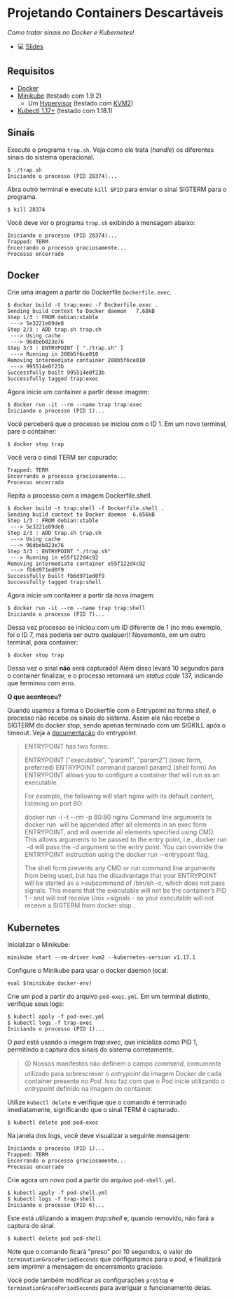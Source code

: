 # Projetando Containers Descartáveis

_Como tratar sinais no Docker e Kubernetes!_

- 💻 [Slides](https://fdr.one/sinais-slides)

## Requisitos

- [Docker](https://docs.docker.com/install/linux/docker-ce/debian/)
- [Minikube](https://kubernetes.io/docs/tasks/tools/install-minikube/#install-minikube-via-direct-download) (testado com 1.9.2)
  - Um [Hypervisor](https://kubernetes.io/docs/tasks/tools/install-minikube/#install-a-hypervisor) (testado com [KVM2](https://www.linux-kvm.org/page/Main_Page))
- [Kubectl 1.17+](https://kubernetes.io/docs/tasks/tools/install-kubectl/#install-kubectl-on-linux) (testado com 1.18.1)

## Sinais

Execute o programa `trap.sh`. Veja como ele trata (_handle_) os diferentes sinais do sistema operacional.

```console
$ ./trap.sh
Iniciando o processo (PID 28374)...
```

Abra outro terminal e execute `kill $PID` para enviar o sinal SIGTERM para o programa.

```console
$ kill 28374
```

Você deve ver o programa `trap.sh` exibindo a mensagem abaixo:

```console
Iniciando o processo (PID 28374)...
Trapped: TERM
Encerrando o processo graciosamente...
Processo encerrado
```

## Docker

Crie uma imagem a partir do Dockerfile `Dockerfile.exec`.

```console
$ docker build -t trap:exec -f Dockerfile.exec .
Sending build context to Docker daemon   7.68kB
Step 1/3 : FROM debian:stable
 ---> 5e3221e89de8
Step 2/3 : ADD trap.sh trap.sh
 ---> Using cache
 ---> 96dbeb823e76
Step 3/3 : ENTRYPOINT [ "./trap.sh" ]
 ---> Running in 208b5f6ce010
Removing intermediate container 208b5f6ce010
 ---> 995514e0f23b
Successfully built 995514e0f23b
Successfully tagged trap:exec
```

Agora inicie um container a partir desse imagem:

```console
$ docker run -it --rm --name trap trap:exec
Iniciando o processo (PID 1)...
```

Você perceberá que o processo se iniciou com o ID 1. Em um novo terminal, pare o container:

```console
$ docker stop trap
```

Você vera o sinal TERM ser capurado:

```console
Trapped: TERM
Encerrando o processo graciosamente...
Processo encerrado
```

Repita o processo com a imagem Dockerfile.shell.

```console
$ docker build -t trap:shell -f Dockerfile.shell .
Sending build context to Docker daemon  6.656kB
Step 1/3 : FROM debian:stable
 ---> 5e3221e89de8
Step 2/3 : ADD trap.sh trap.sh
 ---> Using cache
 ---> 96dbeb823e76
Step 3/3 : ENTRYPOINT "./trap.sh"
 ---> Running in e55f122d4c92
Removing intermediate container e55f122d4c92
 ---> fb6d971ed0f9
Successfully built fb6d971ed0f9
Successfully tagged trap:shell
```

Agora inicie um container a partir da nova imagem:

```console
$ docker run -it --rm --name trap trap:shell
Iniciando o processo (PID 7)...
```

Dessa vez processo se iniciou com um ID diferente de 1 (no meu exemplo, foi o ID 7, mas poderia ser outro qualquer)! Novamente, em um outro terminal, para container:

```console
$ docker stop trap
```

Dessa vez o sinal **não** será capturado! Além disso levará 10 segundos para o container finalizar, e o processo retornará um _status code_ 137, indicando que terminou com erro.

**O que aconteceu?**

Quando usamos a forma o Dockerfile com o Entrypoint na forma _shell_, o processo não recebe os sinais do sistema. Assim ele não recebe o SIGTERM do docker stop, sendo apenas terminado com um SIGKILL após o timeout. Veja a [documentação](https://docs.docker.com/engine/reference/builder/#entrypoint) do entrypoint.

> ENTRYPOINT has two forms:
>
> ENTRYPOINT ["executable", "param1", "param2"] (exec form, preferred)
> ENTRYPOINT command param1 param2 (shell form)
> An ENTRYPOINT allows you to configure a container that will run as an executable.
>
> For example, the following will start nginx with its default content, listening on port 80:
>
> docker run -i -t --rm -p 80:80 nginx
> Command line arguments to docker run <image> will be appended after all elements in an exec form ENTRYPOINT, and will override all elements specified using CMD. This allows arguments to be passed to the entry point, i.e., docker run <image> -d will pass the -d argument to the entry point. You can override the ENTRYPOINT instruction using the docker run --entrypoint flag.
>
> The shell form prevents any CMD or run command line arguments from being used, but has the disadvantage that your ENTRYPOINT will be started as a >subcommand of /bin/sh -c, which does not pass signals. This means that the executable will not be the container’s PID 1 - and will not receive Unix >signals - so your executable will not receive a SIGTERM from docker stop <container>.

## Kubernetes

Inicializar o Minikube:

```console
minikube start --vm-driver kvm2 --kubernetes-version v1.17.1
```

Configure o Minikube para usar o docker daemon local:

```console
eval $(minikube docker-env)
```

Crie um pod a partir do arquivo `pod-exec.yml`. Em um terminal distinto, verifique seus logs:

```console
$ kubectl apply -f pod-exec.yml
$ kubectl logs -f trap-exec
Iniciando o processo (PID 1)...
```

O _pod_ está usando a imagem _trap:exec_, que inicializa como PID 1, permitindo a captura dos sinais do sistema corretamente. 

> 🛈 Nossos manifestos não definem o campo _command_, comumente utilizado para sobrescrever o _entrypoint_ da imagem Docker de cada container presente no _Pod_. Isso faz com que o Pod inicie utilizando o _entrypoint_ definido na imagem do container.

Utilize `kubectl delete` e verifique que o comando é terminado imediatamente, significando que o sinal TERM é capturado.

```console
$ kubectl delete pod pod-exec
```

Na janela dos logs, você deve visualizar a seguinte mensagem:

```console
Iniciando o processo (PID 1)...
Trapped: TERM
Encerrando o processo graciosamente...
Processo encerrado
```

Crie agora um novo pod a partir do arquivo `pod-shell.yml`.

```console
$ kubectl apply -f pod-shell.yml
$ kubectl logs -f trap-shell
Iniciando o processo (PID 6)...
```

Este está utilizando a imagem _trap:shell_ e, quando removido, não fará a captura do sinal.

```console
$ kubectl delete pod pod-shell
```

Note que o comando ficará "preso" por 10 segundos, o valor do `terminationGracePeriodSeconds` que configuramos para o _pod_, e finalizará sem imprimir a mensagem de  encerramento gracioso.

Você pode também modificar as configurações `preStop` e `terminationGracePeriodSeconds` para averiguar o funcionamento delas.
